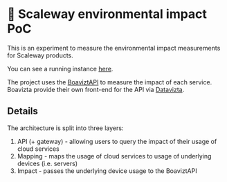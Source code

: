 # 🌱 Scaleway environmental impact PoC

This is an experiment to measure the environmental impact measurements for Scaleway products.

You can see a running instance [here](https://scw-impact.simonshillaker.com/).

The project uses the [BoaviztAPI](https://github.com/Boavizta/boaviztapi) to measure the impact of each service. Boavizta provide their own front-end for the API via [Datavizta](https://dataviz.boavizta.org/serversimpact).

## Details

The architecture is split into three layers:

1. API (+ gateway) - allowing users to query the impact of their usage of cloud services
2. Mapping - maps the usage of cloud services to usage of underlying devices (i.e. servers)
3. Impact - passes the underlying device usage to the BoaviztAPI
